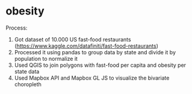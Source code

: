 # obesity

Process: 
1. Got dataset of 10.000 US fast-food restaurants (https://www.kaggle.com/datafiniti/fast-food-restaurants)
2. Processed it using pandas to group data by state and divide it by population to normalize it
3. Used QGIS to join polygons with fast-food per capita and obesity per state data
3. Used Mapbox API and Mapbox GL JS to visualize the bivariate choropleth 
